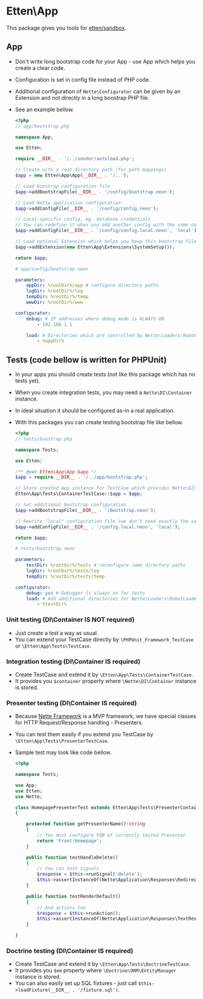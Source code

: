 # Etten\App

This package gives you tools for [etten/sandbox](https://github.com/etten/sandbox).

## App

* Don't write long bootstrap code for your App - use App which helps you create a clear code.
* Configuration is set in config file instead of PHP code.
* Additional configuration of `Nette\Configurator` can be given by an Extension and not directly in a long boostrap PHP file.
* See an example bellow.

	```php
	<?php
	// app/bootstrap.php
	
	namespace App;
	
	use Etten;
	
	require __DIR__ . '/../vendor/autoload.php';
	
	// Create with a root directory path (for path mappings)
	$app = new Etten\App\App(__DIR__ . '/..');
	
	// Load boostrap configuration file
	$app->addBootstrapFile(__DIR__ . '/config/bootstrap.neon');
	
	// Load Nette application configuration
	$app->addConfigFile(__DIR__ . '/config/config.neon');
	
	// Local-specific config, eg. database credentials
	// You can redefine it when you add another config with the same name ("local")
	$app->addConfigFile(__DIR__ . '/config/config.local.neon', 'local');
	
	// Load optional Extension which helps you keep this bootstrap file clean
	$app->addExtension(new Etten\App\Extensions\SystemSetup());
	
	return $app;
	```

	```yaml
	# app/config/bootstrap.neon

	parameters:
    	appDir: %rootDir%/app # configure directory paths
    	logDir: %rootDir%/log
    	tempDir: %rootDir%/temp
    	wwwDir: %rootDir%/www
    
    configurator:
    	debug: # IP addresses where debug mode is ALWAYS ON
    		- 192.168.1.1
    
    	load: # Directories which are controlled by Nette\Loaders\RobotLoader
    		- %appDir%
	```

## Tests (code bellow is written for PHPUnit)

* In your apps you should create tests (not like this package which has no tests yet).
* When you create integration tests, you may need a `Nette\DI\Container` instance.
* In ideal situation it should be configured as-in a real application.
* With this packages you can create testing bootstrap file like bellow.

	```php
	<?php
	// tests/boostrap.php
    
    namespace Tests;
    
    use Etten;
    
    /** @var Etten\App\App $app */
    $app = require __DIR__ . '/../app/bootstrap.php';
	
    // Store created App instance for TestCase which provides Nette\DI\Container instance
    Etten\App\Tests\ContainerTestCase::$app = $app;
	
    // Set additional bootstrap configuration
    $app->addBootstrapFile(__DIR__ . '/bootstrap.neon');
    
    // Rewrite "local" configuration file (we don't need exactly the same DB, cache, ...)
    $app->addConfigFile(__DIR__ . '/config.local.neon', 'local');
	
    return $app;
	```

	```yaml
	# tests/bootstrap.neon

	parameters:
    	testDir: %rootDir%/tests # reconfigure some directory paths
    	logDir: %rootDir%/tests/log
    	tempDir: %rootDir%/tests/temp
    
    configurator:
    	debug: yes # Debugger is always on for tests
    	load: # Add additional directories for Nette\Loaders\RobotLoader
    		- %testDir%
	```

### Unit testing (DI\Container IS NOT required)

* Just create a test a way as usual.
* You can extend your TestCase directly by `\PHPUnit_Framework_TestCase` or `\Etten\App\Tests\TestCase`.

### Integration testing (DI\Container IS required)

* Create TestCase and extend it by `\Etten\App\Tests\ContainerTestCase`.
* It provides you `$container` property where `\Nette\DI\Container` instance is stored.

### Presenter testing (DI\Container IS required)

* Because [Nette Framework](https://nette.org) is a MVP framework, we have special classes for HTTP Request/Response handling - Presenters.
* You can test them easily if you extend you TestCase by `\Etten\App\Tests\PresenterTestCase`.
* Sample test may look like code bellow.

	```php
	<?php
    
    namespace Tests;
    
    use App;
    use Etten;
    use Nette;
    
    class HomepagePresenterTest extends Etten\App\Tests\PresenterContainerTestCase
    {
    
    	protected function getPresenterName():string
    	{
    		// You must configure FQN of currently tested Presenter
    		return 'Front:Homepage';
    	}
    
    	public function testHandleDelete()
    	{
    		// You can test signals
    		$response = $this->runSignal('delete');
    		$this->assertInstanceOf(Nette\Application\Responses\RedirectResponse::class, $response);
    	}
    
    	public function testRenderDefault()
    	{
    		// And actions too
    		$response = $this->runAction();
    		$this->assertInstanceOf(Nette\Application\Responses\TextResponse::class, $response);
    	}
    
    }
	```

### Doctrine testing (DI\Container IS required)

* Create TestCase and extend it by `\Etten\App\Tests\DoctrineTestCase`.
* It provides you `$em` property where `\Doctrine\ORM\EntityManager` instance is stored.
* You can also easily set up SQL fixtures - just call `$this->loadFixture(__DIR__ . '/fixture.sql')`.
